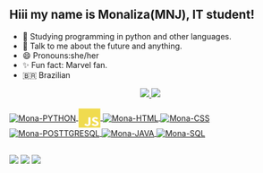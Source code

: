 ## Hiii my name is Monaliza(MNJ), IT student!

- 🌱 Studying programming in python and other languages.
- 💬 Talk to me about the future and anything.
- 😄 Pronouns:she/her
- ✨ Fun fact: Marvel fan.
- 🇧🇷 Brazilian

<div align="center">
  <a href="https://github.com/MNJ17">
  <img height="180em" src="https://github-readme-stats.vercel.app/api?username=MNJ17&show_icons=true&theme=dracula&include_all_commits=true&count_private=true"/>
  <img height="180em" src="https://github-readme-stats.vercel.app/api/top-langs/?username=MNJ17&layout=compact&langs_count=7&theme=dracula"/>
</div>
<div style="display: inline_block"><br>
  <img align="center" alt="Mona-PYTHON" height="40" width="40" src="https://cdn.jsdelivr.net/gh/devicons/devicon/icons/python/python-original-wordmark.svg">
  <img align="center" alt="Mona-JS" height="35" width="40" src="https://raw.githubusercontent.com/devicons/devicon/master/icons/javascript/javascript-plain.svg">
 <img align="center" alt="Mona-HTML" height="40" width="40" src="https://cdn.jsdelivr.net/gh/devicons/devicon/icons/html5/html5-original-wordmark.svg"> 
 <img align="center" alt="Mona-CSS" height="40" width="40" src="https://cdn.jsdelivr.net/gh/devicons/devicon/icons/css3/css3-original-wordmark.svg">
 <img align="center" alt="Mona-POSTTGRESQL" height="40" width="40" src="https://cdn.jsdelivr.net/gh/devicons/devicon/icons/postgresql/postgresql-plain-wordmark.svg" /> 
 <img align="center" alt="Mona-JAVA" height="55" width="65" src="https://cdn.jsdelivr.net/gh/devicons/devicon/icons/java/java-original-wordmark.svg" />
 <img align="center" alt="Mona-SQL" height="65" width="65" src="https://cdn.jsdelivr.net/gh/devicons/devicon/icons/sqlite/sqlite-plain-wordmark.svg" />
 </div>
  
  
  ##
 
<div> 
  <a href="https://instagram.com/wt_mona" target="_blank"><img src="https://img.shields.io/badge/-Instagram-%23E4405F?style=for-the-badge&logo=instagram&logoColor=white" target="_blank"></a>
  <a href = "mailto:nascimentodejesusmonaliza522@gmail.com"><img src="https://img.shields.io/badge/-Gmail-%23333?style=for-the-badge&logo=gmail&logoColor=white" target="_blank"></a>
  <a href="https://www.linkedin.com/in/monaliza-nascimento-de-jesus-a99987213" target="_blank"><img src="https://img.shields.io/badge/-LinkedIn-%230077B5?style=for-the-badge&logo=linkedin&logoColor=white" target="_blank"></a> 
 
</div>

